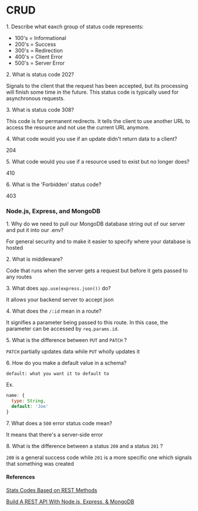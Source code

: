 # CRUD

1\. Describe what eaxch group of status code represents:

- 100's = Informational
- 200's = Success
- 300's = Redirection
- 400's = Client Error
- 500's = Server Error

2\. What is status code 202?

Signals to the client that the request has been accepted, but its processing will finish some time in the future. This status code is typically used for asynchronous requests.

3\. What is status code 308?

This code is for permanent redirects. It tells the client to use another URL to access the resource and not use the current URL anymore.

4\. What code would you use if an update didn't return data to a client?

204

5\. What code would you use if a resource used to exist but no longer does?

410

6\. What is the 'Forbidden' status code?

403

### Node.js, Express, and MongoDB

1\. Why do we need to pull our MongoDB database string out of our server and put it into our .env?

For general security and to make it easier to specify where your database is hosted

2\. What is middleware?

Code that runs when the server gets a request but before it gets passed to any routes

3\. What does `app.use(express.json())` do?

It allows your backend server to accept json

4\. What does the `/:id` mean in a route?

It signifies a parameter being passed to this route. In this case, the parameter can be accessed by `req.params.id`.

5\. What is the difference between `PUT` and `PATCH` ?

`PATCH` partially updates data while `PUT` wholly updates it

6\. How do you make a default value in a schema?

`default: what you want it to default to`

Ex.

```js
name: {
  type: String,
  default: 'Joe'
}
```

7\. What does a `500` error status code mean?

It means that there's a server-side error

8\. What is the difference between a status `200` and a status `201` ?

`200` is a general success code while `201` is a more specific one which signals that something was created

#### References

[Stats Codes Based on REST Methods](https://www.moesif.com/blog/technical/api-design/Which-HTTP-Status-Code-To-Use-For-Every-CRUD-App/)

[Build A REST API With Node.js, Express, & MongoDB](https://www.youtube.com/watch?v=fgTGADljAeg)
